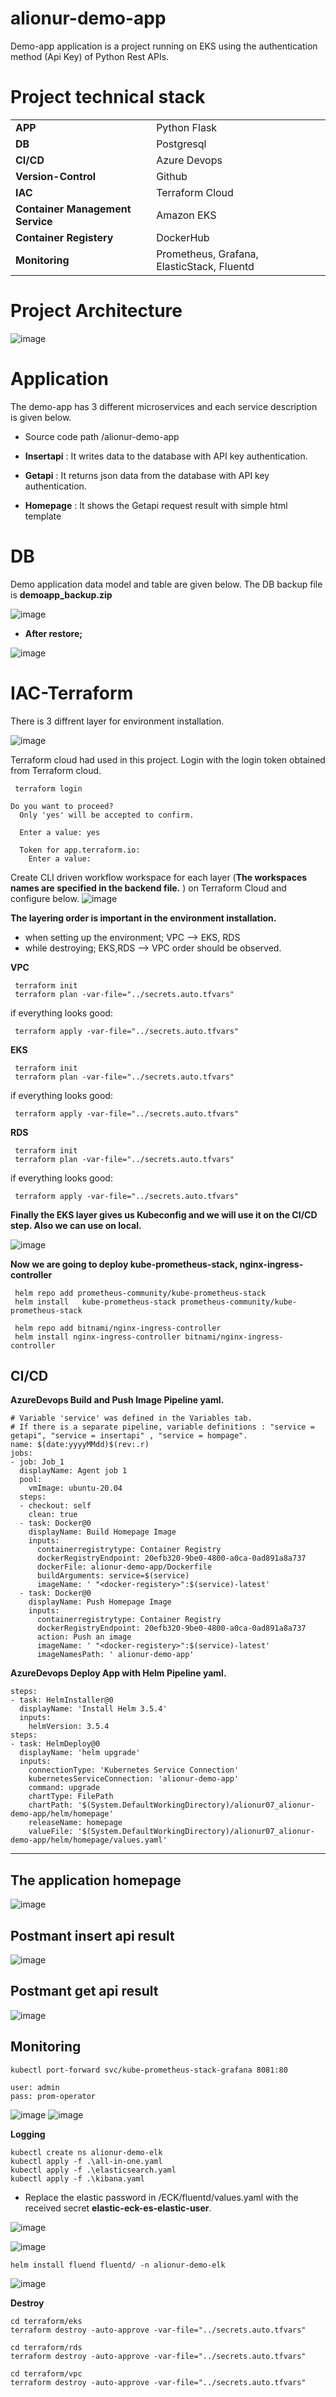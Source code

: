 # alionur-demo-app
Demo-app application is a project running on EKS using the authentication method (Api Key) of Python Rest APIs.



# Project technical stack

|  |    | 
| :-------- | :------- |
| **APP** | Python Flask |
| **DB** | Postgresql |
| **CI/CD** | Azure Devops |
| **Version-Control** | Github |
| **IAC** | Terraform Cloud |
| **Container Management Service** | Amazon EKS |
| **Container Registery** | DockerHub |
| **Monitoring** | Prometheus, Grafana, ElasticStack, Fluentd |

# Project Architecture
![image](https://user-images.githubusercontent.com/33215825/149727335-093c3307-3688-4178-bd63-2cf09fc97f4d.png)

# Application

The demo-app has 3 different microservices and each service description is given below.

- Source code path /alionur-demo-app 

- **Insertapi** : It writes data to the database with API key authentication.
- **Getapi**    : It returns json data from the database with API key authentication.
- **Homepage**  : It shows the Getapi request result with simple html template

# DB
Demo application data model and table are given below. The DB backup file is **demoapp_backup.zip**

![image](https://user-images.githubusercontent.com/33215825/150004769-0bb85e41-ebc9-488f-9a16-ac815c633624.png)

- **After restore;**

![image](https://user-images.githubusercontent.com/33215825/150010007-a4f7ac44-db3d-412a-bc47-3907e3a3dd61.png)

# IAC-Terraform
There is 3 diffrent layer for environment installation. 

![image](https://user-images.githubusercontent.com/33215825/150010435-927d4cc1-0d3b-4e82-aabf-03495c1096d9.png)

Terraform cloud had used in this project. Login with the login token obtained from Terraform cloud.
```
 terraform login
 
Do you want to proceed?
  Only 'yes' will be accepted to confirm.

  Enter a value: yes

  Token for app.terraform.io:
    Enter a value:
```
Create CLI driven workflow workspace for each layer (**The workspaces names are specified in the backend file.** ) on Terraform Cloud and configure below.
![image](https://user-images.githubusercontent.com/33215825/150012930-e90f2463-5598-41e5-b56c-671dba93be76.png)


**The layering order is important in the environment installation.**
- when setting up the environment; VPC --> EKS, RDS
- while destroying;  EKS,RDS --> VPC order should be observed.

**VPC** 
```
 terraform init
 terraform plan -var-file="../secrets.auto.tfvars"
```
if everything looks good:
```
 terraform apply -var-file="../secrets.auto.tfvars"
```

**EKS** 
```
 terraform init
 terraform plan -var-file="../secrets.auto.tfvars"
```
if everything looks good:
```
 terraform apply -var-file="../secrets.auto.tfvars"
```

**RDS** 
```
 terraform init
 terraform plan -var-file="../secrets.auto.tfvars"
```
if everything looks good:
```
 terraform apply -var-file="../secrets.auto.tfvars"
```
**Finally the EKS layer gives us Kubeconfig and we will use it on the CI/CD step. Also we can use on local.**

![image](https://user-images.githubusercontent.com/33215825/150013496-11d5b054-cd8b-4271-8dea-754df09f6d3c.png)

**Now we are going to deploy kube-prometheus-stack, nginx-ingress-controller**
```
 helm repo add prometheus-community/kube-prometheus-stack
 helm install   kube-prometheus-stack prometheus-community/kube-prometheus-stack
```
```
 helm repo add bitnami/nginx-ingress-controller
 helm install nginx-ingress-controller bitnami/nginx-ingress-controller
```
## CI/CD
**AzureDevops Build and Push Image Pipeline yaml.**
```
# Variable 'service' was defined in the Variables tab. 
# If there is a separate pipeline, variable definitions : "service = getapi", "service = insertapi" , "service = hompage".
name: $(date:yyyyMMdd)$(rev:.r)
jobs:
- job: Job_1
  displayName: Agent job 1
  pool:
    vmImage: ubuntu-20.04
  steps:
  - checkout: self
    clean: true
  - task: Docker@0
    displayName: Build Homepage Image
    inputs:
      containerregistrytype: Container Registry
      dockerRegistryEndpoint: 20efb320-9be0-4800-a0ca-0ad891a8a737
      dockerFile: alionur-demo-app/Dockerfile
      buildArguments: service=$(service)
      imageName: ' "<docker-registery>":$(service)-latest' 
  - task: Docker@0
    displayName: Push Homepage Image
    inputs:
      containerregistrytype: Container Registry
      dockerRegistryEndpoint: 20efb320-9be0-4800-a0ca-0ad891a8a737
      action: Push an image
      imageName: ' "<docker-registery>":$(service)-latest'
      imageNamesPath: ' alionur-demo-app'
```
**AzureDevops Deploy App with Helm Pipeline yaml.**
```
steps:
- task: HelmInstaller@0
  displayName: 'Install Helm 3.5.4'
  inputs:
    helmVersion: 3.5.4
steps:
- task: HelmDeploy@0
  displayName: 'helm upgrade'
  inputs:
    connectionType: 'Kubernetes Service Connection'
    kubernetesServiceConnection: 'alionur-demo-app'
    command: upgrade
    chartType: FilePath
    chartPath: '$(System.DefaultWorkingDirectory)/alionur07_alionur-demo-app/helm/homepage'
    releaseName: homepage
    valueFile: '$(System.DefaultWorkingDirectory)/alionur07_alionur-demo-app/helm/homepage/values.yaml'
```
----------------------------------
## The application homepage
![image](https://user-images.githubusercontent.com/33215825/150142660-ab126481-9b40-4de0-b170-dfd3044ac092.png)

## Postmant insert api result
![image](https://user-images.githubusercontent.com/33215825/150142779-cf4540b3-8233-45de-b82d-146bf3a889d1.png)

## Postmant get api result
![image](https://user-images.githubusercontent.com/33215825/150142901-112f84c6-9ab6-4547-9083-b3ad6da2246c.png)


## Monitoring
```
kubectl port-forward svc/kube-prometheus-stack-grafana 8081:80
```
```
user: admin
pass: prom-operator
```
![image](https://user-images.githubusercontent.com/33215825/150185778-3c7161a4-6606-4457-b90b-17fda4e92327.png)
![image](https://user-images.githubusercontent.com/33215825/150185933-12ccd433-f87f-4cf7-a9bf-d155538c4af2.png)

**Logging**
```
kubectl create ns alionur-demo-elk
kubectl apply -f .\all-in-one.yaml
kubectl apply -f .\elasticsearch.yaml
kubectl apply -f .\kibana.yaml 
`````
- Replace the elastic password in /ECK/fluentd/values.yaml with the received secret **elastic-eck-es-elastic-user**.

![image](https://user-images.githubusercontent.com/33215825/150213912-d12a0642-08bf-4221-9773-2e31389dd4a8.png)

![image](https://user-images.githubusercontent.com/33215825/150213697-37dc4bc4-acf7-4cbd-82e0-1d0d65e0fdb4.png)
```
helm install fluend fluentd/ -n alionur-demo-elk
```

![image](https://user-images.githubusercontent.com/33215825/150213440-4319266b-ccb3-40bf-b7d0-6fb912b495bb.png)

**Destroy**
```
cd terraform/eks
terraform destroy -auto-approve -var-file="../secrets.auto.tfvars"
```
```
cd terraform/rds
terraform destroy -auto-approve -var-file="../secrets.auto.tfvars"
```
```
cd terraform/vpc
terraform destroy -auto-approve -var-file="../secrets.auto.tfvars"
```
